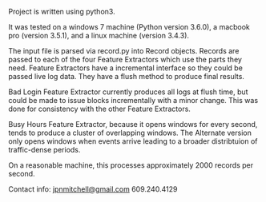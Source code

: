 Project is written using python3.

It was tested on a windows 7 machine (Python version 3.6.0), a macbook
pro (version 3.5.1), and a linux machine (version 3.4.3).

The input file is parsed via record.py into Record objects. Records are passed
to each of the four Feature Extractors which use the parts they need. Feature
Extractors have a incremental interface so they could be passed live log data.
They have a flush method to produce final results.

Bad Login Feature Extractor currently produces all logs at flush time, but could
be made to issue blocks incrementally with a minor change. This was done for
consistency with the other Feature Extractors.

Busy Hours Feature Extractor, because it opens windows for every second, tends to
produce a cluster of overlapping windows. The Alternate version only opens windows
when events arrive leading to a broader distribtuion of traffic-dense periods.

On a reasonable machine, this processes approximately 2000 records per second.

Contact info:
jpnmitchell@gmail.com
609.240.4129